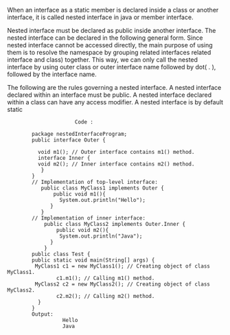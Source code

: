  When an interface as a static member is declared inside a class or another interface, it is called nested interface in java or member interface.

Nested interface must be declared as public inside another interface. The nested interface can be declared in the following general form.  Since nested interface cannot be accessed directly,    the main purpose of using them is to resolve the namespace by grouping related interfaces      related interface and class) together.  This way, we can only call the nested interface by     using outer class or outer interface name followed by dot( . ), followed by the interface    name.
          
   The following are the rules governing a nested interface.
      A nested interface declared within an interface must be public.
      A nested interface declared within a class can have any access modifier.
      A nested interface is by default static 
                      
                          Code :
                          
            package nestedInterfaceProgram;
            public interface Outer {

              void m1(); // Outer interface contains m1() method.
              interface Inner {
              void m2(); // Inner interface contains m2() method.
               }
            }
            // Implementation of top-level interface:
               public class MyClass1 implements Outer {
                   public void m1(){
                     System.out.println("Hello");
                  }
               }
            // Implementation of inner interface:
                public class MyClass2 implements Outer.Inner {
                    public void m2(){
                     System.out.println("Java");
                  }
                }
            public class Test {
            public static void main(String[] args) {
             MyClass1 c1 = new MyClass1(); // Creating object of class MyClass1.
                    c1.m1(); // Calling m1() method.
             MyClass2 c2 = new MyClass2(); // Creating object of class MyClass2.
                    c2.m2(); // Calling m2() method.
              }
            }
            Output:
                      Hello
                      Java
